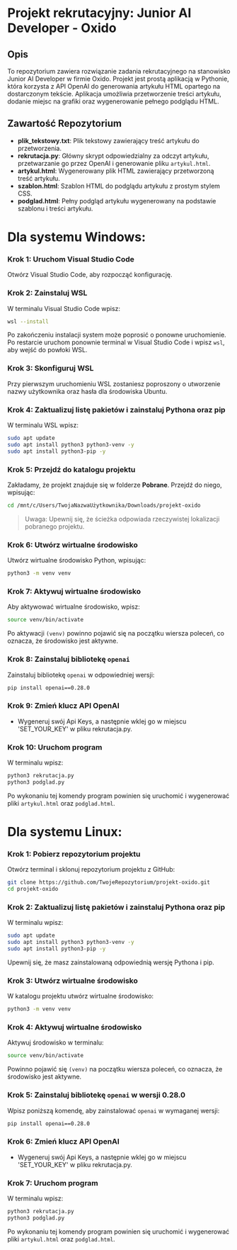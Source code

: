 
# Projekt rekrutacyjny: Junior AI Developer - Oxido

## Opis

To repozytorium zawiera rozwiązanie zadania rekrutacyjnego na stanowisko Junior AI Developer w firmie Oxido. Projekt jest prostą aplikacją w Pythonie, która korzysta z API OpenAI do generowania artykułu HTML opartego na dostarczonym tekście. Aplikacja umożliwia przetworzenie treści artykułu, dodanie miejsc na grafiki oraz wygenerowanie pełnego podglądu HTML.

## Zawartość Repozytorium

- **plik_tekstowy.txt**: Plik tekstowy zawierający treść artykułu do przetworzenia.
- **rekrutacja.py**: Główny skrypt odpowiedzialny za odczyt artykułu, przetwarzanie go przez OpenAI i generowanie pliku `artykul.html`.
- **artykul.html**: Wygenerowany plik HTML zawierający przetworzoną treść artykułu.
- **szablon.html**: Szablon HTML do podglądu artykułu z prostym stylem CSS.
- **podglad.html**: Pełny podgląd artykułu wygenerowany na podstawie szablonu i treści artykułu.

# Dla systemu Windows:

### Krok 1: Uruchom Visual Studio Code
Otwórz Visual Studio Code, aby rozpocząć konfigurację.

### Krok 2: Zainstaluj WSL
W terminalu Visual Studio Code wpisz:
```bash
wsl --install
```
Po zakończeniu instalacji system może poprosić o ponowne uruchomienie. Po restarcie uruchom ponownie terminal w Visual Studio Code i wpisz `wsl`, aby wejść do powłoki WSL.

### Krok 3: Skonfiguruj WSL
Przy pierwszym uruchomieniu WSL zostaniesz poproszony o utworzenie nazwy użytkownika oraz hasła dla środowiska Ubuntu.

### Krok 4: Zaktualizuj listę pakietów i zainstaluj Pythona oraz pip
W terminalu WSL wpisz:
```bash
sudo apt update
sudo apt install python3 python3-venv -y
sudo apt install python3-pip -y
```

### Krok 5: Przejdź do katalogu projektu
Zakładamy, że projekt znajduje się w folderze **Pobrane**. Przejdź do niego, wpisując:
```bash
cd /mnt/c/Users/TwojaNazwaUżytkownika/Downloads/projekt-oxido
```
> Uwaga: Upewnij się, że ścieżka odpowiada rzeczywistej lokalizacji pobranego projektu.

### Krok 6: Utwórz wirtualne środowisko
Utwórz wirtualne środowisko Python, wpisując:
```bash
python3 -m venv venv
```

### Krok 7: Aktywuj wirtualne środowisko
Aby aktywować wirtualne środowisko, wpisz:
```bash
source venv/bin/activate
```
Po aktywacji `(venv)` powinno pojawić się na początku wiersza poleceń, co oznacza, że środowisko jest aktywne.

### Krok 8: Zainstaluj bibliotekę `openai`
Zainstaluj bibliotekę `openai` w odpowiedniej wersji:
```bash
pip install openai==0.28.0
```

### Krok 9: Zmień klucz API OpenAI

- Wygeneruj swój Api Keys, a następnie wklej go w miejscu 'SET_YOUR_KEY' w pliku rekrutacja.py.

### Krok 10: Uruchom program
W terminalu wpisz:
```bash
python3 rekrutacja.py
python3 podglad.py
```
Po wykonaniu tej komendy program powinien się uruchomić i wygenerować pliki `artykul.html` oraz `podglad.html`.

# Dla systemu Linux:

### Krok 1: Pobierz repozytorium projektu
Otwórz terminal i sklonuj repozytorium projektu z GitHub:
```bash
git clone https://github.com/TwojeRepozytorium/projekt-oxido.git
cd projekt-oxido
```

### Krok 2: Zaktualizuj listę pakietów i zainstaluj Pythona oraz pip
W terminalu wpisz:
```bash
sudo apt update
sudo apt install python3 python3-venv -y
sudo apt install python3-pip -y
```
Upewnij się, że masz zainstalowaną odpowiednią wersję Pythona i pip.

### Krok 3: Utwórz wirtualne środowisko
W katalogu projektu utwórz wirtualne środowisko:
```bash
python3 -m venv venv
```

### Krok 4: Aktywuj wirtualne środowisko
Aktywuj środowisko w terminalu:
```bash
source venv/bin/activate
```
Powinno pojawić się `(venv)` na początku wiersza poleceń, co oznacza, że środowisko jest aktywne.

### Krok 5: Zainstaluj bibliotekę `openai` w wersji 0.28.0
Wpisz poniższą komendę, aby zainstalować `openai` w wymaganej wersji:
```bash
pip install openai==0.28.0
```

### Krok 6: Zmień klucz API OpenAI

- Wygeneruj swój Api Keys, a następnie wklej go w miejscu 'SET_YOUR_KEY' w pliku rekrutacja.py.

### Krok 7: Uruchom program
W terminalu wpisz:
```bash
python3 rekrutacja.py
python3 podglad.py
```
Po wykonaniu tej komendy program powinien się uruchomić i wygenerować pliki `artykul.html` oraz `podglad.html`.
